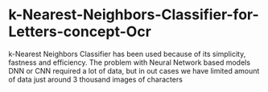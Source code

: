 # k-Nearest-Neighbors-Classifier-for-Letters-concept-Ocr
k-Nearest Neighbors Classifier has been used because of its simplicity, fastness and efficiency. The problem with Neural Network based models DNN or CNN required a lot of data, but in out cases we have limited amount of data just around 3 thousand images of characters
